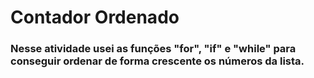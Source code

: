 # Contador Ordenado 

### Nesse atividade usei as funções "for", "if" e "while" para conseguir ordenar de forma crescente os números da lista.

